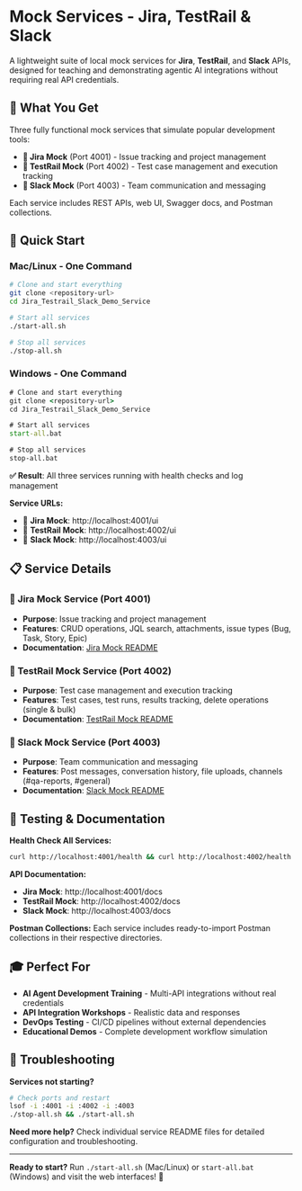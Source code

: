 # Mock Services - Jira, TestRail & Slack

A lightweight suite of local mock services for **Jira**, **TestRail**, and **Slack** APIs, designed for teaching and demonstrating agentic AI integrations without requiring real API credentials.

## 🎯 What You Get

Three fully functional mock services that simulate popular development tools:

- **🎫 Jira Mock** (Port 4001) - Issue tracking and project management
- **🧪 TestRail Mock** (Port 4002) - Test case management and execution tracking  
- **💬 Slack Mock** (Port 4003) - Team communication and messaging

Each service includes REST APIs, web UI, Swagger docs, and Postman collections.

## 🚀 Quick Start

### Mac/Linux - One Command

```bash
# Clone and start everything
git clone <repository-url>
cd Jira_Testrail_Slack_Demo_Service

# Start all services
./start-all.sh

# Stop all services
./stop-all.sh
```

### Windows - One Command

```cmd
# Clone and start everything
git clone <repository-url>
cd Jira_Testrail_Slack_Demo_Service

# Start all services
start-all.bat

# Stop all services
stop-all.bat
```

**✅ Result**: All three services running with health checks and log management

**Service URLs:**
- 🎫 **Jira Mock**: http://localhost:4001/ui
- 🧪 **TestRail Mock**: http://localhost:4002/ui  
- 💬 **Slack Mock**: http://localhost:4003/ui

## 📋 Service Details

### 🎫 Jira Mock Service (Port 4001)
- **Purpose**: Issue tracking and project management
- **Features**: CRUD operations, JQL search, attachments, issue types (Bug, Task, Story, Epic)
- **Documentation**: [Jira Mock README](mock-services/jira-mock/README.md)

### 🧪 TestRail Mock Service (Port 4002)
- **Purpose**: Test case management and execution tracking
- **Features**: Test cases, test runs, results tracking, delete operations (single & bulk)
- **Documentation**: [TestRail Mock README](mock-services/testrail-mock/README.md)

### 💬 Slack Mock Service (Port 4003)
- **Purpose**: Team communication and messaging
- **Features**: Post messages, conversation history, file uploads, channels (#qa-reports, #general)
- **Documentation**: [Slack Mock README](mock-services/slack-mock/README.md)

## 🧪 Testing & Documentation

**Health Check All Services:**
```bash
curl http://localhost:4001/health && curl http://localhost:4002/health && curl http://localhost:4003/health
```

**API Documentation:**
- **Jira Mock**: http://localhost:4001/docs
- **TestRail Mock**: http://localhost:4002/docs  
- **Slack Mock**: http://localhost:4003/docs

**Postman Collections:** Each service includes ready-to-import Postman collections in their respective directories.

## 🎓 Perfect For

- **AI Agent Development Training** - Multi-API integrations without real credentials
- **API Integration Workshops** - Realistic data and responses
- **DevOps Testing** - CI/CD pipelines without external dependencies
- **Educational Demos** - Complete development workflow simulation

## 🚨 Troubleshooting

**Services not starting?**
```bash
# Check ports and restart
lsof -i :4001 -i :4002 -i :4003
./stop-all.sh && ./start-all.sh
```

**Need more help?** Check individual service README files for detailed configuration and troubleshooting.

---

**Ready to start?** Run `./start-all.sh` (Mac/Linux) or `start-all.bat` (Windows) and visit the web interfaces! 🚀